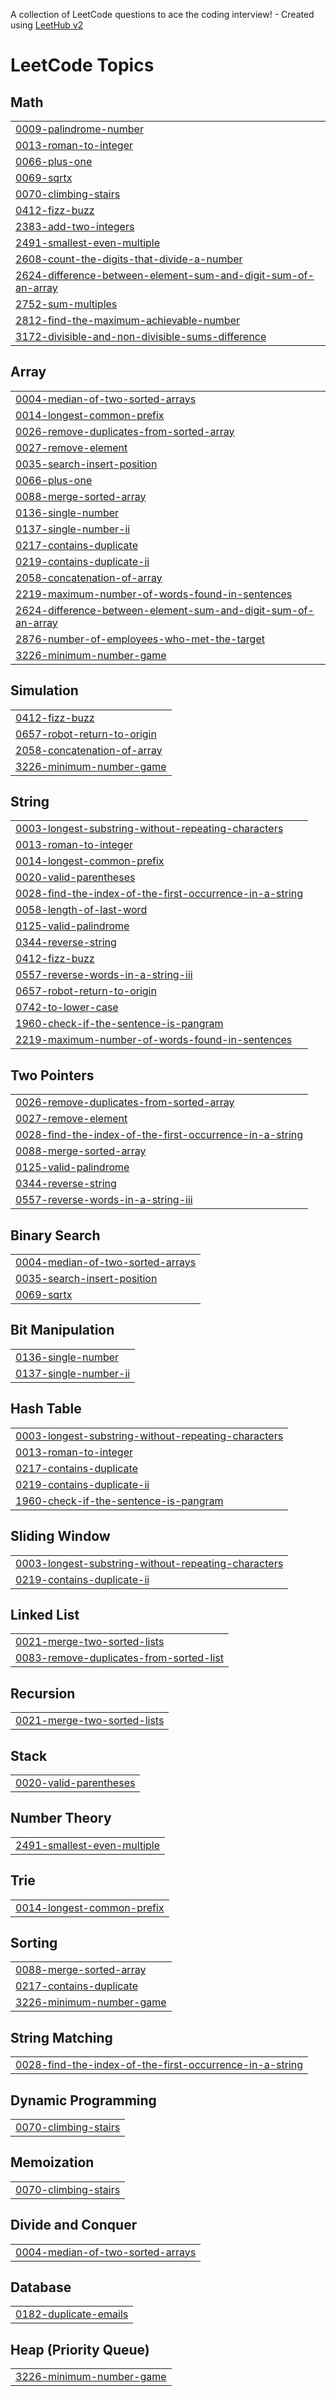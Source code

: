 A collection of LeetCode questions to ace the coding interview! - Created using [LeetHub v2](https://github.com/arunbhardwaj/LeetHub-2.0)
<!---LeetCode Topics Start-->
# LeetCode Topics
## Math
|  |
| ------- |
| [0009-palindrome-number](https://github.com/nabeel7736/LeetCode/tree/master/0009-palindrome-number) |
| [0013-roman-to-integer](https://github.com/nabeel7736/LeetCode/tree/master/0013-roman-to-integer) |
| [0066-plus-one](https://github.com/nabeel7736/LeetCode/tree/master/0066-plus-one) |
| [0069-sqrtx](https://github.com/nabeel7736/LeetCode/tree/master/0069-sqrtx) |
| [0070-climbing-stairs](https://github.com/nabeel7736/LeetCode/tree/master/0070-climbing-stairs) |
| [0412-fizz-buzz](https://github.com/nabeel7736/LeetCode/tree/master/0412-fizz-buzz) |
| [2383-add-two-integers](https://github.com/nabeel7736/LeetCode/tree/master/2383-add-two-integers) |
| [2491-smallest-even-multiple](https://github.com/nabeel7736/LeetCode/tree/master/2491-smallest-even-multiple) |
| [2608-count-the-digits-that-divide-a-number](https://github.com/nabeel7736/LeetCode/tree/master/2608-count-the-digits-that-divide-a-number) |
| [2624-difference-between-element-sum-and-digit-sum-of-an-array](https://github.com/nabeel7736/LeetCode/tree/master/2624-difference-between-element-sum-and-digit-sum-of-an-array) |
| [2752-sum-multiples](https://github.com/nabeel7736/LeetCode/tree/master/2752-sum-multiples) |
| [2812-find-the-maximum-achievable-number](https://github.com/nabeel7736/LeetCode/tree/master/2812-find-the-maximum-achievable-number) |
| [3172-divisible-and-non-divisible-sums-difference](https://github.com/nabeel7736/LeetCode/tree/master/3172-divisible-and-non-divisible-sums-difference) |
## Array
|  |
| ------- |
| [0004-median-of-two-sorted-arrays](https://github.com/nabeel7736/LeetCode/tree/master/0004-median-of-two-sorted-arrays) |
| [0014-longest-common-prefix](https://github.com/nabeel7736/LeetCode/tree/master/0014-longest-common-prefix) |
| [0026-remove-duplicates-from-sorted-array](https://github.com/nabeel7736/LeetCode/tree/master/0026-remove-duplicates-from-sorted-array) |
| [0027-remove-element](https://github.com/nabeel7736/LeetCode/tree/master/0027-remove-element) |
| [0035-search-insert-position](https://github.com/nabeel7736/LeetCode/tree/master/0035-search-insert-position) |
| [0066-plus-one](https://github.com/nabeel7736/LeetCode/tree/master/0066-plus-one) |
| [0088-merge-sorted-array](https://github.com/nabeel7736/LeetCode/tree/master/0088-merge-sorted-array) |
| [0136-single-number](https://github.com/nabeel7736/LeetCode/tree/master/0136-single-number) |
| [0137-single-number-ii](https://github.com/nabeel7736/LeetCode/tree/master/0137-single-number-ii) |
| [0217-contains-duplicate](https://github.com/nabeel7736/LeetCode/tree/master/0217-contains-duplicate) |
| [0219-contains-duplicate-ii](https://github.com/nabeel7736/LeetCode/tree/master/0219-contains-duplicate-ii) |
| [2058-concatenation-of-array](https://github.com/nabeel7736/LeetCode/tree/master/2058-concatenation-of-array) |
| [2219-maximum-number-of-words-found-in-sentences](https://github.com/nabeel7736/LeetCode/tree/master/2219-maximum-number-of-words-found-in-sentences) |
| [2624-difference-between-element-sum-and-digit-sum-of-an-array](https://github.com/nabeel7736/LeetCode/tree/master/2624-difference-between-element-sum-and-digit-sum-of-an-array) |
| [2876-number-of-employees-who-met-the-target](https://github.com/nabeel7736/LeetCode/tree/master/2876-number-of-employees-who-met-the-target) |
| [3226-minimum-number-game](https://github.com/nabeel7736/LeetCode/tree/master/3226-minimum-number-game) |
## Simulation
|  |
| ------- |
| [0412-fizz-buzz](https://github.com/nabeel7736/LeetCode/tree/master/0412-fizz-buzz) |
| [0657-robot-return-to-origin](https://github.com/nabeel7736/LeetCode/tree/master/0657-robot-return-to-origin) |
| [2058-concatenation-of-array](https://github.com/nabeel7736/LeetCode/tree/master/2058-concatenation-of-array) |
| [3226-minimum-number-game](https://github.com/nabeel7736/LeetCode/tree/master/3226-minimum-number-game) |
## String
|  |
| ------- |
| [0003-longest-substring-without-repeating-characters](https://github.com/nabeel7736/LeetCode/tree/master/0003-longest-substring-without-repeating-characters) |
| [0013-roman-to-integer](https://github.com/nabeel7736/LeetCode/tree/master/0013-roman-to-integer) |
| [0014-longest-common-prefix](https://github.com/nabeel7736/LeetCode/tree/master/0014-longest-common-prefix) |
| [0020-valid-parentheses](https://github.com/nabeel7736/LeetCode/tree/master/0020-valid-parentheses) |
| [0028-find-the-index-of-the-first-occurrence-in-a-string](https://github.com/nabeel7736/LeetCode/tree/master/0028-find-the-index-of-the-first-occurrence-in-a-string) |
| [0058-length-of-last-word](https://github.com/nabeel7736/LeetCode/tree/master/0058-length-of-last-word) |
| [0125-valid-palindrome](https://github.com/nabeel7736/LeetCode/tree/master/0125-valid-palindrome) |
| [0344-reverse-string](https://github.com/nabeel7736/LeetCode/tree/master/0344-reverse-string) |
| [0412-fizz-buzz](https://github.com/nabeel7736/LeetCode/tree/master/0412-fizz-buzz) |
| [0557-reverse-words-in-a-string-iii](https://github.com/nabeel7736/LeetCode/tree/master/0557-reverse-words-in-a-string-iii) |
| [0657-robot-return-to-origin](https://github.com/nabeel7736/LeetCode/tree/master/0657-robot-return-to-origin) |
| [0742-to-lower-case](https://github.com/nabeel7736/LeetCode/tree/master/0742-to-lower-case) |
| [1960-check-if-the-sentence-is-pangram](https://github.com/nabeel7736/LeetCode/tree/master/1960-check-if-the-sentence-is-pangram) |
| [2219-maximum-number-of-words-found-in-sentences](https://github.com/nabeel7736/LeetCode/tree/master/2219-maximum-number-of-words-found-in-sentences) |
## Two Pointers
|  |
| ------- |
| [0026-remove-duplicates-from-sorted-array](https://github.com/nabeel7736/LeetCode/tree/master/0026-remove-duplicates-from-sorted-array) |
| [0027-remove-element](https://github.com/nabeel7736/LeetCode/tree/master/0027-remove-element) |
| [0028-find-the-index-of-the-first-occurrence-in-a-string](https://github.com/nabeel7736/LeetCode/tree/master/0028-find-the-index-of-the-first-occurrence-in-a-string) |
| [0088-merge-sorted-array](https://github.com/nabeel7736/LeetCode/tree/master/0088-merge-sorted-array) |
| [0125-valid-palindrome](https://github.com/nabeel7736/LeetCode/tree/master/0125-valid-palindrome) |
| [0344-reverse-string](https://github.com/nabeel7736/LeetCode/tree/master/0344-reverse-string) |
| [0557-reverse-words-in-a-string-iii](https://github.com/nabeel7736/LeetCode/tree/master/0557-reverse-words-in-a-string-iii) |
## Binary Search
|  |
| ------- |
| [0004-median-of-two-sorted-arrays](https://github.com/nabeel7736/LeetCode/tree/master/0004-median-of-two-sorted-arrays) |
| [0035-search-insert-position](https://github.com/nabeel7736/LeetCode/tree/master/0035-search-insert-position) |
| [0069-sqrtx](https://github.com/nabeel7736/LeetCode/tree/master/0069-sqrtx) |
## Bit Manipulation
|  |
| ------- |
| [0136-single-number](https://github.com/nabeel7736/LeetCode/tree/master/0136-single-number) |
| [0137-single-number-ii](https://github.com/nabeel7736/LeetCode/tree/master/0137-single-number-ii) |
## Hash Table
|  |
| ------- |
| [0003-longest-substring-without-repeating-characters](https://github.com/nabeel7736/LeetCode/tree/master/0003-longest-substring-without-repeating-characters) |
| [0013-roman-to-integer](https://github.com/nabeel7736/LeetCode/tree/master/0013-roman-to-integer) |
| [0217-contains-duplicate](https://github.com/nabeel7736/LeetCode/tree/master/0217-contains-duplicate) |
| [0219-contains-duplicate-ii](https://github.com/nabeel7736/LeetCode/tree/master/0219-contains-duplicate-ii) |
| [1960-check-if-the-sentence-is-pangram](https://github.com/nabeel7736/LeetCode/tree/master/1960-check-if-the-sentence-is-pangram) |
## Sliding Window
|  |
| ------- |
| [0003-longest-substring-without-repeating-characters](https://github.com/nabeel7736/LeetCode/tree/master/0003-longest-substring-without-repeating-characters) |
| [0219-contains-duplicate-ii](https://github.com/nabeel7736/LeetCode/tree/master/0219-contains-duplicate-ii) |
## Linked List
|  |
| ------- |
| [0021-merge-two-sorted-lists](https://github.com/nabeel7736/LeetCode/tree/master/0021-merge-two-sorted-lists) |
| [0083-remove-duplicates-from-sorted-list](https://github.com/nabeel7736/LeetCode/tree/master/0083-remove-duplicates-from-sorted-list) |
## Recursion
|  |
| ------- |
| [0021-merge-two-sorted-lists](https://github.com/nabeel7736/LeetCode/tree/master/0021-merge-two-sorted-lists) |
## Stack
|  |
| ------- |
| [0020-valid-parentheses](https://github.com/nabeel7736/LeetCode/tree/master/0020-valid-parentheses) |
## Number Theory
|  |
| ------- |
| [2491-smallest-even-multiple](https://github.com/nabeel7736/LeetCode/tree/master/2491-smallest-even-multiple) |
## Trie
|  |
| ------- |
| [0014-longest-common-prefix](https://github.com/nabeel7736/LeetCode/tree/master/0014-longest-common-prefix) |
## Sorting
|  |
| ------- |
| [0088-merge-sorted-array](https://github.com/nabeel7736/LeetCode/tree/master/0088-merge-sorted-array) |
| [0217-contains-duplicate](https://github.com/nabeel7736/LeetCode/tree/master/0217-contains-duplicate) |
| [3226-minimum-number-game](https://github.com/nabeel7736/LeetCode/tree/master/3226-minimum-number-game) |
## String Matching
|  |
| ------- |
| [0028-find-the-index-of-the-first-occurrence-in-a-string](https://github.com/nabeel7736/LeetCode/tree/master/0028-find-the-index-of-the-first-occurrence-in-a-string) |
## Dynamic Programming
|  |
| ------- |
| [0070-climbing-stairs](https://github.com/nabeel7736/LeetCode/tree/master/0070-climbing-stairs) |
## Memoization
|  |
| ------- |
| [0070-climbing-stairs](https://github.com/nabeel7736/LeetCode/tree/master/0070-climbing-stairs) |
## Divide and Conquer
|  |
| ------- |
| [0004-median-of-two-sorted-arrays](https://github.com/nabeel7736/LeetCode/tree/master/0004-median-of-two-sorted-arrays) |
## Database
|  |
| ------- |
| [0182-duplicate-emails](https://github.com/nabeel7736/LeetCode/tree/master/0182-duplicate-emails) |
## Heap (Priority Queue)
|  |
| ------- |
| [3226-minimum-number-game](https://github.com/nabeel7736/LeetCode/tree/master/3226-minimum-number-game) |
<!---LeetCode Topics End-->